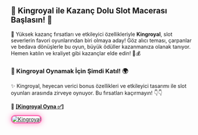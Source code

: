 <h2>👑 Kingroyal ile Kazanç Dolu Slot Macerası Başlasın! 🎰</h2>
<p>💎 Yüksek kazanç fırsatları ve etkileyici özellikleriyle <strong>Kingroyal</strong>, slot severlerin favori oyunlarından biri olmaya aday! Göz alıcı teması, çarpanlar ve bedava dönüşlerle bu oyun, büyük ödüller kazanmanıza olanak tanıyor. Hemen katılın ve kraliyet gibi kazançlar elde edin! 👑💰</p>

<h3>🔗 Kingroyal Oynamak İçin Şimdi Katıl! 🌍</h3>
<p>✨ Kingroyal, heyecan verici bonus özellikleri ve etkileyici tasarımı ile slot oyunları arasında zirveye oynuyor. Bu fırsatları kaçırmayın! 👇👇</p>
<p>🔗 <a href="https://shorto.link/zxuYI" target="_blank"><strong>[Kingroyal Oyna ✅]</strong></a></p>

<a href="https://shorto.link/zxuYI" title="Kingroyal">
  <img src="https://i.ibb.co/BtMhhf6/g-venligiris.jpg" alt="Kingroyal" style="max-width: 100%; border: 3px solid #ff69b4; border-radius: 15px; box-shadow: 0px 0px 15px rgba(255, 105, 180, 0.8);">
</a>

